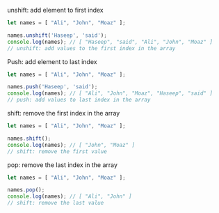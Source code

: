 
unshift: add element to first index

```js
let names = [ "Ali", "John", "Moaz" ];

names.unshift('Haseep', 'said');
console.log(names); // [ "Haseep", "said", "Ali", "John", "Moaz" ]
// unshift: add values to the first index in the array
```

Push: add element to last index
```js
let names = [ "Ali", "John", "Moaz" ];

names.push('Haseep', 'said');
console.log(names); // [ "Ali", "John", "Moaz", "Haseep", "said" ]
// push: add values to last index in the array
```


shift: remove the first index in the array
```js
let names = [ "Ali", "John", "Moaz" ];

names.shift();
console.log(names); // [ "John", "Moaz" ]
// shift: remove the first value
```


pop: remove the last index in the array
```js
let names = [ "Ali", "John", "Moaz" ];

names.pop();
console.log(names); // [ "Ali", "John" ]
// shift: remove the last value
```

